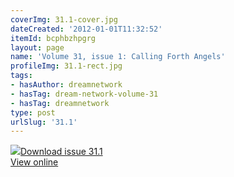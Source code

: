 ```yaml
---
coverImg: 31.1-cover.jpg
dateCreated: '2012-01-01T11:32:52'
itemId: bcphbzhpgrg
layout: page
name: 'Volume 31, issue 1: Calling Forth Angels'
profileImg: 31.1-rect.jpg
tags:
- hasAuthor: dreamnetwork
- hasTag: dream-network-volume-31
- hasTag: dreamnetwork
type: post
urlSlug: '31.1'
---
```

<img class="card-journal-img" src="../images/31.1-rect.jpg"/><a href="../files/pdfs/Volume_31/31.1_angels.pdf" download="">Download issue 31.1</a><br><a href="../files/pdfs/Volume_31/31.1_angels.pdf">View online</a>